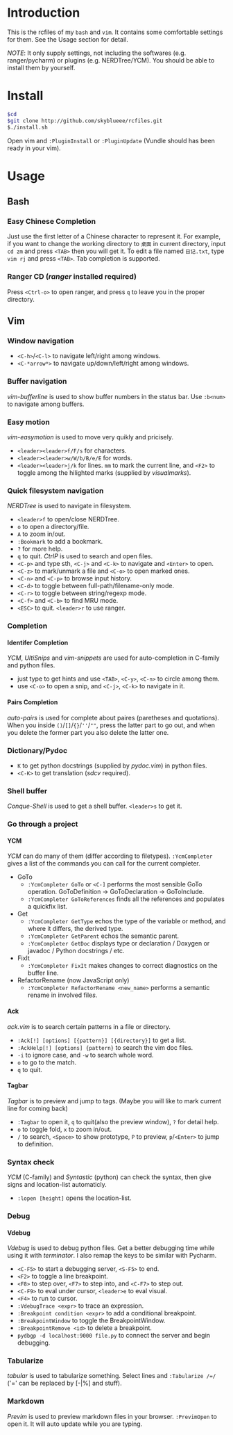 # Introduction
This is the rcfiles of my `bash` and `vim`. It contains some comfortable settings for them. See the Usage section for detail.

*NOTE*: It only supply settings, not including the softwares (e.g. ranger/pycharm) or plugins (e.g. NERDTree/YCM). You should be able to install them by yourself.

# Install
```bash
$cd
$git clone http://github.com/skyblueee/rcfiles.git
$./install.sh
```
Open vim and `:PluginInstall` or `:PluginUpdate` (Vundle should has been ready in your vim).

# Usage
## Bash
### Easy Chinese Completion
Just use the first letter of a Chinese character to represent it. For example, if you want to change the working directory to `桌面` in current directory, input `cd zm` and press `<TAB>` then you will get it. To edit a file named `日记.txt`, type `vim rj` and press `<TAB>`. Tab completion is supported.
### Ranger CD (*ranger* installed required)
Press `<Ctrl-o>` to open ranger, and press `q` to leave you in the proper directory.

## Vim
### Window navigation
* `<C-h>`/`<C-l>` to navigate left/right among windows.
* `<C-*arrow*>` to navigate up/down/left/right among windows.
### Buffer navigation
*vim-bufferline* is used to show buffer numbers in the status bar. Use `:b<num>` to navigate among buffers.
### Easy motion
*vim-easymotion* is used to move very quikly and pricisely.
* `<leader><leader>f/F/s` for characters.
* `<leader><leader>w/W/b/B/e/E` for words.
* `<leader><leader>j/k` for lines.
`mm` to mark the current line, and `<F2>` to toggle among the hilighted marks (supplied by *visualmarks*).
### Quick filesystem navigation
*NERDTree* is used to navigate in filesystem.
* `<leader>f` to open/close NERDTree.
* `o` to open a directory/file.
* `A` to zoom in/out.
* `:Bookmark` to add a bookmark.
* `?` for more help.
* `q` to quit.
*CtrlP* is used to search and open files.
* `<C-p>` and type sth, `<C-j>` and `<C-k>` to navigate and `<Enter>` to open.
* `<C-z>` to mark/unmark a file and `<C-o>` to open marked ones.
* `<C-n>` and `<C-p>` to browse input history.
* `<C-d>` to toggle between full-path/filename-only mode.
* `<C-r>` to toggle between string/regexp mode.
* `<C-f>` and `<C-b>` to find MRU mode.
* `<ESC>` to quit.
`<leader>r` to use ranger.
### Completion
#### Identifer Completion
*YCM*, *UltiSnips* and *vim-snippets* are used for auto-completion in C-family and python files.
* just type to get hints and use `<TAB>`, `<C-y>`, `<C-n>` to circle among them.
* use `<C-o>` to open a snip, and `<C-j>`, `<C-k>` to navigate in it.
#### Pairs Completion
*auto-pairs* is used for complete about paires (paretheses and quotations).  When you inside `()`/`[]`/`{}`/`''`/`""`, press the latter part to go out, and when you delete the former part you also delete the latter one.
### Dictionary/Pydoc
* `K` to get python docstrings (supplied by *pydoc.vim*) in python files.
* `<C-K>` to get translation (*sdcv* required).
### Shell buffer
*Conque-Shell* is used to get a shell buffer. `<leader>s` to get it.
### Go through a project
#### YCM
*YCM* can do many of them (differ according to filetypes). `:YcmCompleter` gives a list of the commands you can call for the current completer.
* GoTo
    * `:YcmCompleter GoTo` or `<C-]` performs the most sensible GoTo operation. GoToDefinition -> GoToDeclaration -> GoToInclude.
    * `:YcmCompleter GoToReferences` finds all the references and populates a quickfix list.
* Get
    * `:YcmCompleter GetType` echos the type of the variable or method, and where it differs, the derived type.
    * `:YcmCompleter GetParent` echos the semantic parent.
    * `:YcmCompleter GetDoc` displays type or declaration / Doxygen or javadoc / Python docstrings / etc.
* FixIt
    * `:YcmCompleter FixIt` makes changes to correct diagnostics on the buffer line.
* RefactorRename (now JavaScript only)
    * `:YcmCompleter RefactorRename <new_name>` performs a semantic rename in involved file*s*.
#### Ack
*ack.vim* is to search certain patterns in a file or directory.
* `:Ack[!] [options] [{pattern}] [{directory}]` to get a list.
* `:AckHelp[!] [options] {pattern}` to search the vim doc files.
* `-i` to ignore case, and `-w` to search whole word.
* `o` to go to the match.
* `q` to quit.
#### Tagbar
*Tagbar* is to preview and jump to tags. (Maybe you will like to mark current line for coming back)
* `:Tagbar` to open it, `q` to quit(also the preview window), `?` for detail help.
* `o` to toggle fold, `x` to zoom in/out.
* `/` to search, `<Space>` to show prototype, `P` to preview, `p`/`<Enter>` to jump to definition.
### Syntax check
*YCM* (C-family) and *Syntastic* (python) can check the syntax, then give signs and location-list automaticly.
* `:lopen [height]` opens the location-list.
### Debug
#### Vdebug
*Vdebug* is used to debug python files. Get a better debugging time while using it with *terminator*. I also remap the keys to be similar with Pycharm.
* `<C-F5>` to start a debugging server, `<S-F5>` to end.
* `<F2>` to toggle a line breakpoint.
* `<F8>` to step over, `<F7>` to step into, and `<C-F7>` to step out.
* `<C-F9>` to eval under cursor, `<leader>e` to eval visual.
* `<F4>` to run to cursor.
* `:VdebugTrace <expr>` to trace an expression.
* `:Breakpoint condition <expr>` to add a conditional breakpoint.
* `:BreakpointWindow` to toggle the BreakpointWindow.
* `:BreakpointRemove <id>` to delete a breakpoint.
* `pydbgp -d localhost:9000 file.py` to connect the server and begin debugging.
### Tabularize
*tabular* is used to tabularize something. Select lines and `:Tabularize /=/` ('=' can be replaced by [-|%] and stuff).
### Markdown
*Previm* is used to preview markdown files in your browser. `:PrevimOpen` to open it. It will auto update while you are typing.
